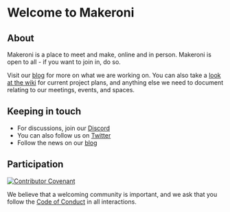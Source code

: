 # Welcome to Makeroni

## About

Makeroni is a place to meet and make, online and in person. Makeroni is open to all - if you want to join in, do so.

Visit our [blog](https://makeroni.cc/) for more on what we are working on. You can also take a [look at the wiki](https://github.com/makeronicc/.github/wiki) for current project plans, and anything else we need to document relating to our meetings, events, and spaces.

## Keeping in touch

* For discussions, join our [Discord](https://discord.gg/HYYXHSu)
* You can also follow us on [Twitter](https://twitter.com/makeronicc)
* Follow the news on our [blog](https://makeroni.cc/news/)

## Participation

[![Contributor Covenant](https://img.shields.io/badge/Contributor%20Covenant-2.1-4baaaa.svg)](../code_of_conduct.md)

We believe that a welcoming community is important, and we ask that you follow the [Code of Conduct](../code-of-conduct.md) in all interactions.
